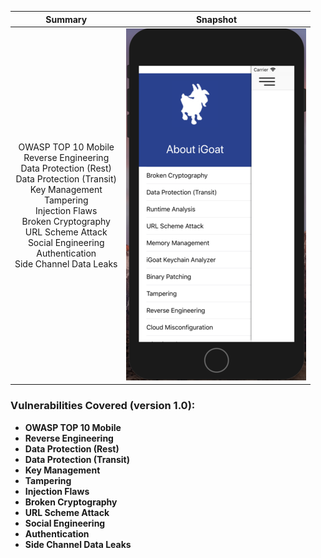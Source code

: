 Summary            |  Snapshot
:-------------------------:|:-------------------------:
OWASP TOP 10 Mobile </br>Reverse Engineering</br>Data Protection (Rest)</br>Data Protection (Transit)</br>Key Management</br>Tampering</br>Injection Flaws</br>Broken Cryptography</br>URL Scheme Attack</br>Social Engineering</br>Authentication</br>Side Channel Data Leaks |  ![](https://raw.githubusercontent.com/swaroopsy/test/master/iGoat_2.png)





### Vulnerabilities Covered (version 1.0): ###
* __OWASP TOP 10 Mobile__
* __Reverse Engineering__
* __Data Protection (Rest)__
* __Data Protection (Transit)__
* __Key Management__
* __Tampering__ 
* __Injection Flaws__
* __Broken Cryptography__
* __URL Scheme Attack__
* __Social Engineering__
* __Authentication__
* __Side Channel Data Leaks__


